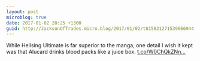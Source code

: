 ```yaml
---
layout: post
microblog: true
date: 2017-01-02 20:25 +1300
guid: http://JacksonOfTrades.micro.blog/2017/01/02/t815821271539666944.html
---
```

While Hellsing Ultimate is far superior to the manga, one detail I wish it kept was that Alucard drinks blood packs like a juice box. [t.co/W0ChQkZNn...](https://t.co/W0ChQkZNnQ)
